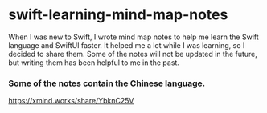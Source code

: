 # swift-learning-mind-map-notes
When I was new to Swift, I wrote mind map notes to help me learn the Swift language and SwiftUI faster. It helped me a lot while I was learning, so I decided to share them. Some of the notes will not be updated in the future, but writing them has been helpful to me in the past.
### Some of the notes contain the Chinese language.

https://xmind.works/share/YbknC25V
